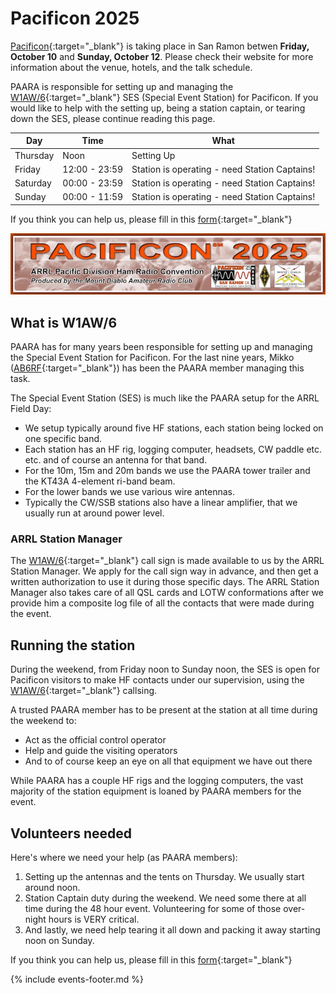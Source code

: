 # Pacificon 2025


[Pacificon](https://www.pacificon.org){:target="_blank"} is taking place in San Ramon betwen **Friday, October 10** and **Sunday, October 12**. Please check their website for more information about the venue, hotels, and the talk schedule.

PAARA is responsible for setting up and managing the [W1AW/6](https://www.qrz.com/db/W1AW/6){:target="_blank"} SES (Special Event Station) for Pacificon. If you would like to help with the setting up, being a station captain, or tearing down the SES, please continue reading this page.

Day | Time | What
-- | -- | --
Thursday | Noon | Setting Up
Friday | 12:00 - 23:59 | Station is operating - need Station Captains!
Saturday | 00:00 - 23:59 | Station is operating - need Station Captains!
Sunday | 00:00 - 11:59 | Station is operating - need Station Captains!

If you think you can help us, please fill in this [form](https://forms.gle/to4V6YguzCcgZi9G8){:target="_blank"}

![pacificon2025-logo.jpg](/events/images/pacificon2025-logo.jpg)

## What is W1AW/6

PAARA has for many years been responsible for setting up and managing the Special Event Station for Pacificon.
For the last nine years, Mikko ([AB6RF](https://www.qrz.com/db/AB6RF){:target="_blank"}) has been the PAARA member managing this task.

The Special Event Station (SES) is much like the PAARA setup for the ARRL Field Day:
* We setup typically around five HF stations, each station being locked on one specific band.
* Each station has an HF rig, logging computer, headsets, CW paddle etc. etc. and of course an antenna for that band.
* For the 10m, 15m and 20m bands we use the PAARA tower trailer and the KT43A 4-element ri-band beam.
* For the lower bands we use various wire antennas.
* Typically the CW/SSB stations also have a linear amplifier, that we usually run at around power level.

### ARRL Station Manager

The [W1AW/6](https://www.qrz.com/db/W1AW/6){:target="_blank"} call sign is made available to us by the ARRL Station Manager.
We apply for the call sign way in advance, and then get a written authorization to use it during those specific days.
The ARRL Station Manager also takes care of all QSL cards and LOTW conformations after we provide him a composite log file of all the contacts that were made during the event.

## Running the station

During the weekend, from Friday noon to Sunday noon, the SES is open for Pacificon visitors to make HF contacts under our supervision, using the [W1AW/6](https://www.qrz.com/db/W1AW/6){:target="_blank"} callsing.

A trusted PAARA member has to be present at the station at all time during the weekend to:
* Act as the official control operator
* Help and guide the visiting operators
* And to of course keep an eye on all that equipment we have out there

While PAARA has a couple HF rigs and the logging computers, the vast majority of the station equipment is loaned by PAARA members for the event.

## Volunteers needed

Here's where we need your help (as PAARA members):
1. Setting up the antennas and the tents on Thursday. We usually start around noon.
2. Station Captain duty during the weekend. We need some there at all time during the 48 hour event. Volunteering for some of those over-night hours is VERY critical.
3. And lastly, we need help tearing it all down and packing it away starting noon on Sunday.

If you think you can help us, please fill in this [form](https://forms.gle/to4V6YguzCcgZi9G8){:target="_blank"}

{% include events-footer.md %}
